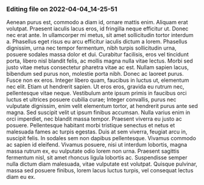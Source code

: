 

### Editing file on 2022-04-04_14-25-51

Aenean purus est, commodo a diam id, ornare mattis enim. Aliquam erat volutpat. Praesent iaculis lacus eros, id fringilla neque efficitur ut. Donec nec erat ante. In ullamcorper mi metus, sit amet sollicitudin tortor interdum a. Phasellus eget risus eu arcu efficitur iaculis dictum a lorem. Phasellus dignissim, urna nec tempor fermentum, nibh turpis sollicitudin urna, posuere sodales massa dolor et dui. Curabitur facilisis, eros vel tincidunt porta, libero nisl blandit felis, ac mollis magna nulla vitae lectus. Morbi sed justo vitae metus consectetur pharetra vitae ac est. Nullam sapien lacus, bibendum sed purus non, molestie porta nibh. Donec ac laoreet purus. Fusce non ex eros. Integer libero quam, faucibus in luctus ut, elementum nec elit. Etiam ut hendrerit sapien.
Ut eros eros, gravida eu rutrum nec, pellentesque vitae neque. Vestibulum ante ipsum primis in faucibus orci luctus et ultrices posuere cubilia curae; Integer convallis, purus nec vulputate dignissim, enim velit elementum tortor, at hendrerit purus ante sed magna. Sed suscipit velit ut ipsum finibus accumsan. Nulla varius enim in orci imperdiet, nec blandit massa tempor. Praesent viverra eu justo ac posuere. Pellentesque habitant morbi tristique senectus et netus et malesuada fames ac turpis egestas. Duis at sem viverra, feugiat arcu in, suscipit felis. In sodales sem non dapibus pellentesque. Vivamus commodo ac sapien id eleifend. Vivamus posuere, nisi ut interdum lobortis, magna massa rutrum ex, eu vulputate odio lorem non urna. Praesent sagittis fermentum nisl, sit amet rhoncus ligula lobortis ac. Suspendisse semper nulla dictum diam malesuada, vitae vulputate est volutpat. Quisque pulvinar, massa sed posuere finibus, lorem lacus luctus turpis, vel consequat lectus diam eu ex.


